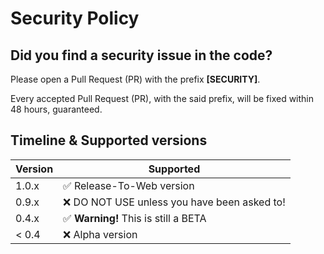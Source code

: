 # Security Policy

## Did you find a security issue in the code?

Please open a Pull Request (PR) with the prefix **[SECURITY]**.

Every accepted Pull Request (PR), with the said prefix, will be fixed within 48 hours, guaranteed.



## Timeline & Supported versions

| Version | Supported          |
| ------- | ------------------ |
| 1.0.x   | :white_check_mark: Release-To-Web version |
| 0.9.x   | :x: DO NOT USE unless you have been asked to! |
| 0.4.x   | :white_check_mark: **Warning!** This is still a BETA |
| < 0.4   | :x: Alpha version               |
